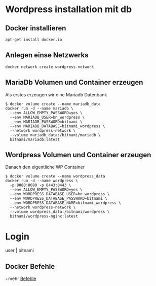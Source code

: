 # Wordpress installation mit db

## Docker installieren

    apt-get install docker.io

## Anlegen einse Netzwerks
```
docker network create wordpress-network
```

## MariaDb Volumen und Container erzeugen

Als erstes erzeugen wir eine Mariadb Datenbank

```
$ docker volume create --name mariadb_data
docker run -d --name mariadb \
  --env ALLOW_EMPTY_PASSWORD=yes \
  --env MARIADB_USER=bn_wordpress \
  --env MARIADB_PASSWORD=bitnami \
  --env MARIADB_DATABASE=bitnami_wordpress \
  --network wordpress-network \
  --volume mariadb_data:/bitnami/mariadb \
  bitnami/mariadb:latest

```

## Wordpress Volumen und Container erzeugen

Danach den eigentliche WP Container

```
$ docker volume create --name wordpress_data
docker run -d --name wordpress \
  -p 8080:8080 -p 8443:8443 \
  --env ALLOW_EMPTY_PASSWORD=yes \
  --env WORDPRESS_DATABASE_USER=bn_wordpress \
  --env WORDPRESS_DATABASE_PASSWORD=bitnami \
  --env WORDPRESS_DATABASE_NAME=bitnami_wordpress \
  --network wordpress-network \
  --volume wordpress_data:/bitnami/wordpress \
  bitnami/wordpress-nginx:latest
```

# Login
user | bitnami

## Docker Befehle

+mehr [Befehle](https://github.com/guggenbergerME/linux_codes/tree/main/Einrichten%20&%20Programme/docker/befehle#readme)

